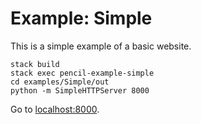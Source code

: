 # Example: Simple

This is a simple example of a basic website.

```
stack build
stack exec pencil-example-simple
cd examples/Simple/out
python -m SimpleHTTPServer 8000
```

Go to [localhost:8000](http://localhost:8000).

